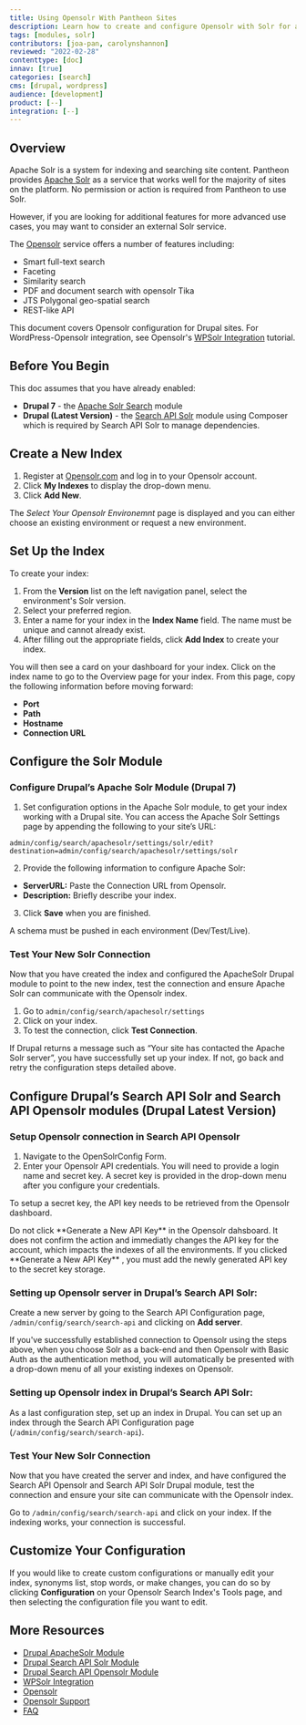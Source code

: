 ```yaml
---
title: Using Opensolr With Pantheon Sites
description: Learn how to create and configure Opensolr with Solr for advanced search indexing features for your Drupal sites.
tags: [modules, solr]
contributors: [joa-pan, carolynshannon]
reviewed: "2022-02-28"
contenttype: [doc]
innav: [true]
categories: [search]
cms: [drupal, wordpress]
audience: [development]
product: [--]
integration: [--]
---
```


## Overview

Apache Solr is a system for indexing and searching site content. Pantheon provides [Apache Solr](/solr) as a service that works well for the majority of sites on the platform. No permission or action is required from Pantheon to use Solr.
<Partial file="solr-version.md" />

However, if you are looking for additional features for more advanced use cases, you may want to consider an external Solr service.

The [Opensolr](https://www.opensolr.com/) service offers a number of features including:

- Smart full-text search
- Faceting
- Similarity search
- PDF and document search with opensolr Tika
- JTS Polygonal geo-spatial search
- REST-like API

This document covers Opensolr configuration for Drupal sites. For WordPress-Opensolr integration, see Opensolr's [WPSolr Integration](https://opensolr.com/faq/view/wpsolr) tutorial.

## Before You Begin

This doc assumes that you have already enabled:

* **Drupal 7** - the [Apache Solr Search](https://www.drupal.org/project/apachesolr) module
* **Drupal (Latest Version)**  - the [Search API Solr](https://www.drupal.org/project/search_api_solr) module using Composer which is required by Search API Solr to manage dependencies. 

## Create a New Index

1. Register at [Opensolr.com](https://www.opensolr.com/) and log in to your Opensolr account.
1. Click **My Indexes** to display the drop-down menu.
1. Click **Add New**. 

The _Select Your Opensolr Environemnt_ page is displayed and you can either choose an existing environment or request a new environment. 

## Set Up the Index

To create your index:
1. From the **Version** list on the left navigation panel, select the environment's Solr version.
1. Select your preferred region.
1. Enter a name for your index in the **Index Name** field. The name must be unique and cannot already exist.
1. After filling out the appropriate fields, click **Add Index** to create your index. 

You will then see a card on your dashboard for your index. Click on the index name to go to the Overview page for your index. From this page, copy the following information before moving forward:

* **Port**
* **Path**
* **Hostname**
* **Connection URL**


## Configure the Solr Module

### Configure Drupal’s Apache Solr Module (Drupal 7) 

1. Set configuration options in the Apache Solr module, to get your index working with a Drupal site. You can access the Apache Solr Settings page by appending the following to your site’s URL:

  ```none
  admin/config/search/apachesolr/settings/solr/edit?destination=admin/config/search/apachesolr/settings/solr
  ```
2. Provide the following information to configure Apache Solr:
  * **ServerURL:** Paste the Connection URL from Opensolr.
  * **Description:** Briefly describe your index.
  
3. Click **Save** when you are finished.

<Alert title="Warning" type="danger">
A schema must be pushed in each environment (Dev/Test/Live).
</Alert>

### Test Your New Solr Connection
Now that you have created the index and configured the ApacheSolr Drupal module to point to the new index, test the connection and ensure Apache Solr can communicate with the Opensolr index.

1. Go to `admin/config/search/apachesolr/settings` 
1. Click on your index.
1. To test the connection, click **Test Connection**.

If Drupal returns a message such as “Your site has contacted the Apache Solr server”, you have successfully set up your index. If not, go back and retry the configuration steps detailed above.


## Configure Drupal’s Search API Solr and Search API Opensolr modules (Drupal Latest Version)

### Setup Opensolr connection in Search API Opensolr 

1. Navigate to the OpenSolrConfig Form.
1. Enter your Opensolr API credentials. You will need to provide a login name and secret key. A secret key is provided in the drop-down menu after you configure your credentials.

To setup a secret key, the API key needs to be retrieved from the Opensolr dashboard.

<Alert title="Warning" type="danger">
Do not click **Generate a New API Key** in the Opensolr dahsboard. It does not confirm the action and immediatly changes the API key for the account, which impacts the indexes of all the environments. If you clicked **Generate a New API Key** , you must add the newly generated API key to the secret key storage.
</Alert>

### Setting up Opensolr server in Drupal’s Search API Solr:
Create a new server by going to the Search API Configuration page, `/admin/config/search/search-api` and clicking on **Add server**.

If you've successfully established connection to Opensolr using the steps above, when you choose Solr as a back-end and then Opensolr with Basic Auth as the authentication method, you will automatically be presented with a drop-down menu of all your existing indexes on Opensolr. 

### Setting up Opensolr index in Drupal’s Search API Solr:
As a last configuration step, set up an index in Drupal. You can set up an index through the Search API Configuration page (`/admin/config/search/search-api`).

### Test Your New Solr Connection
Now that you have created the server and index, and have configured the Search API Opensolr and Search API Solr Drupal module, test the connection and ensure your site can communicate with the Opensolr index.

Go to `/admin/config/search/search-api` and click on your index. If the indexing works, your connection is successful.

## Customize Your Configuration
If you would like to create custom configurations or manually edit your index, synonyms list, stop words, or make changes, you can do so by clicking **Configuration** on your Opensolr Search Index's Tools page, and then selecting the configuration file you want to edit.


## More Resources

- [Drupal ApacheSolr Module](https://drupal.org/project/apachesolr) 
- [Drupal Search API Solr Module](https://www.drupal.org/project/search_api_solr) 
- [Drupal Search API Opensolr Module](https://www.drupal.org/project/search_api_opensolr) 
- [WPSolr Integration](https://opensolr.com/faq/view/wpsolr)
- [Opensolr](https://www.opensolr.com/)
- [Opensolr Support](https://www.opensolr.com/faq)
- [FAQ](/faq)
